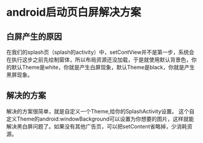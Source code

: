 # android启动页白屏解决方案
## 白屏产生的原因
在我们的splash页（splash的activity）中，setContView并不是第一步，系统会在执行这步之前先绘制窗体，所以布局资源还没加载，于是就使用默认背景色，你的默认Theme是white，你就是产生白屏现象，默认Theme是black，你就是产生黑屏现象。
## 解决的方案
解决的方案很简单，就是自定义一个Theme,给你的SplashActivity设置。
这个自定义Theme的android:windowBackground可以设置为你想要的图片，这样就能解决黑白屏问题了。如果没有其他广告页，可以把setContent省略掉，少消耗资源。